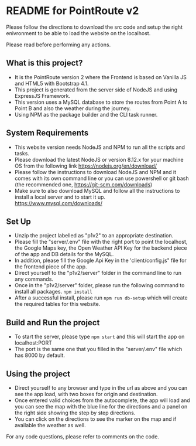 # README for PointRoute v2 #

Please follow the directions to download the src code and setup the right enivronment to be able to load the website on the localhost.

Please read before performing any actions.

## What is this project?

- It is the PointRoute version 2 where the Frontend is based on Vanilla JS and HTML5 with Bootstrap 4.1.
- This project is generated from the server side of NodeJS and using ExpressJS Framework.
- This version uses a MySQL database to store the routes from Point A to Point B and also the weather during the journey.
- Using NPM as the package builder and the CLI task runner.

## System Requirements

- This website version needs NodeJS and NPM to run all the scripts and tasks.
- Please download the latest NodeJS or version 8.12.x for your machine OS from the following link https://nodejs.org/en/download/
- Please follow the instructions to download NodeJS and NPM and it comes with its own command line or you can use powershell or git bash (the recommended one, https://git-scm.com/downloads)
- Make sure to also download MySQL and follow all the instructions to install a local server and to start it up. https://www.mysql.com/downloads/

## Set Up

- Unzip the project labelled as "p1v2" to an appropriate destination.
- Please fill the "server/.env" file with the right port to point the localhost, the Google Maps key, the Open Weather API Key for the backend piece of the app and DB details for the MySQL.
- In addition, please fill the Google Api Key in the 'client/config.js" file for the frontend piece of the app.
- Direct yourself to the "p1v2/server" folder in the command line to run any commands.
- Once in the "p1v2/server" folder, please run the following command to install all packages. `npm install`
- After a successful install, please run `npm run db-setup` which will create the required tables for this website.

## Build and Run the project

- To start the server, please type `npm start` and this will start the app on localhost:PORT
- The port is the same one that you filled in the "server/.env" file which has 8000 by default.

## Using the project

- Direct yourself to any browser and type in the url as above and you can see the app load, with two boxes for origin and destination.
- Once entered valid choices from the autocomplete, the app will load and you can see the map with the blue line for the directions and a panel on the right side showing the step by step directions.
- You can click on the directions to see the marker on the map and if available the weather as well.

For any code questions, please refer to comments on the code.

